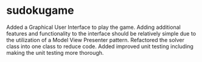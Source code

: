 # sudokugame
Added a Graphical User Interface to play the game. Adding additional features and functionality to the interface should be
relatively simple due to the utilization of a Model View Presenter pattern.
Refactored the solver class into one class to reduce code.
Added improved unit testing including making the unit testing more thorough.
